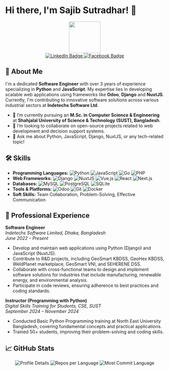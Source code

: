 # Hi there, I'm Sajib Sutradhar! 👋

<div id="header" align="center">
 <img src="https://media.giphy.com/media/M9gbBd9nbDrOTu1Mqx/giphy.gif" width="100"/>


  <div id="badges">
    <a href="https://www.linkedin.com/in/sajibsd013" target="_blank">
      <img src="https://img.shields.io/badge/LinkedIn-blue?style=for-the-badge&logo=linkedin&logoColor=white" alt="LinkedIn Badge"/>
    </a>
    <a href="https://www.facebook.com/sajibsd013"  target="_blank">
      <img src="https://img.shields.io/badge/facebook-blue?style=for-the-badge&logo=facebook&logoColor=white" alt="Facebook Badge"/>
    </a>
  </div>
</div>

## 🚀 About Me

I'm a dedicated **Software Engineer** with over 3 years of experience specializing in **Python** and **JavaScript**. My expertise lies in developing scalable web applications using frameworks like **Odoo**, **Django** and **NuxtJS**. Currently, I'm contributing to innovative software solutions across various industrial sectors at **Indetechs Software Ltd**.

- 🌱 I’m currently pursuing an **M.Sc. in Computer Science & Engineering** at **Shahjalal University of Science & Technology (SUST), Bangladesh**.
- 👯 I’m looking to collaborate on open-source projects related to web development and decision support systems.
- 💬 Ask me about Python, JavaScript, Django, NuxtJS, or any tech-related topic!

## 🛠️ Skills

- **Programming Languages:** ![Python](https://img.shields.io/badge/-Python-3776AB?logo=python&logoColor=white) ![JavaScript](https://img.shields.io/badge/-JavaScript-F7DF1E?logo=javascript&logoColor=black) ![Go](https://img.shields.io/badge/-Go-00ADD8?logo=go&logoColor=white) ![PHP](https://img.shields.io/badge/-PHP-777BB4?logo=php&logoColor=white)
- **Web Frameworks:** ![Django](https://img.shields.io/badge/-Django-092E20?logo=django&logoColor=white) ![NuxtJS](https://img.shields.io/badge/-NuxtJS-00C58E?logo=nuxt.js&logoColor=white) ![Vue.js](https://img.shields.io/badge/-Vue.js-4FC08D?logo=vue.js&logoColor=white) ![React](https://img.shields.io/badge/-React-61DAFB?logo=react&logoColor=black) ![Next.js](https://img.shields.io/badge/-Next.js-000000?logo=next.js&logoColor=white)
- **Databases:** ![MySQL](https://img.shields.io/badge/-MySQL-4479A1?logo=mysql&logoColor=white) ![PostgreSQL](https://img.shields.io/badge/-PostgreSQL-336791?logo=postgresql&logoColor=white) ![SQLite](https://img.shields.io/badge/-SQLite-003B57?logo=sqlite&logoColor=white)
- **Tools & Platforms:** ![Odoo](https://img.shields.io/badge/-Odoo-EE0022?logo=odoo&logoColor=white) ![Git](https://img.shields.io/badge/-Git-F05032?logo=git&logoColor=white) ![Docker](https://img.shields.io/badge/-Docker-2496ED?logo=docker&logoColor=white)
- **Soft Skills:** Team Collaboration, Problem-Solving, Effective Communication

## 💼 Professional Experience

**Software Engineer**  
*Indetechs Software Limited, Dhaka, Bangladesh*  
*June 2022 – Present*

- Develop and maintain web applications using Python (Django) and JavaScript (NuxtJS). 
- Contribute to R&D projects, including GeoSmart KBDSS, GeoHex KBDSS, WeldPlanet marketplace, GeoSmart VNI, 
and SEHERENE DSS. 
- Collaborate with cross-functional teams to design and implement software solutions for industries that include 
manufacturing, renewable energy, and environmental analysis. 
- Participate in code reviews, ensuring adherence to best practices and coding standards.

**Instructor (Programming with Python)**  
*Digital Skills Training for Students, CSE, SUST*  
*September 2024 – November 2024*

- Conducted Basic Python Programming training at North East University Bangladesh, covering fundamental concepts and practical applications.
- Trained 50+ students, improving their problem-solving and coding skills.


## 📈 GitHub Stats

<p align="center">
  <img src="http://github-profile-summary-cards.vercel.app/api/cards/profile-details?username=sajibsd013&theme=default" alt="Profile Details" />
  <img src="http://github-profile-summary-cards.vercel.app/api/cards/repos-per-language?username=sajibsd013&theme=default" alt="Repos per Language" />
  <img src="http://github-profile-summary-cards.vercel.app/api/cards/stats?username=sajibsd013&theme=default" alt="Most Commit Language" />
</p>





 
